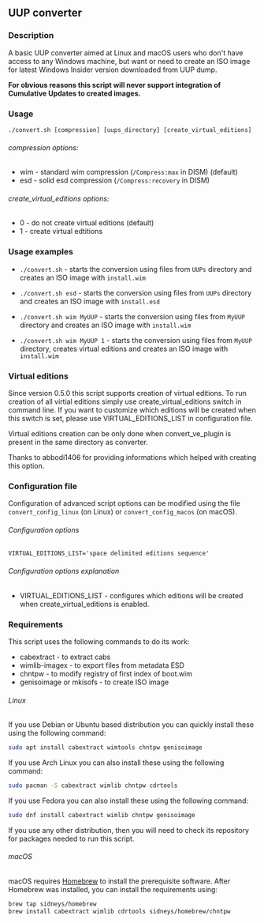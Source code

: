 UUP converter
-------------

### Description
A basic UUP converter aimed at Linux and macOS users who don't have access to any
Windows machine, but want or need to create an ISO image for latest Windows
Insider version downloaded from UUP dump.

**For obvious reasons this script will never support integration of Cumulative
Updates to created images.**

### Usage
```
./convert.sh [compression] [uups_directory] [create_virtual_editions]
```

###### compression options:
 * wim - standard wim compression (`/Compress:max` in DISM) (default)
 * esd - solid esd compression (`/Compress:recovery` in DISM)

###### create_virtual_editions options:
 * 0 - do not create virtual editions (default)
 * 1 - create virtual edtitions

### Usage examples
 * `./convert.sh` - starts the conversion using files from `UUPs` directory and
   creates an ISO image with `install.wim`

 * `./convert.sh esd` - starts the conversion using files from `UUPs` directory
   and creates an ISO image with `install.esd`

 * `./convert.sh wim MyUUP` - starts the conversion using files from `MyUUP`
   directory and creates an ISO image with `install.wim`

 * `./convert.sh wim MyUUP 1` - starts the conversion using files from `MyUUP`
   directory, creates virtual editions and creates an ISO image with
   `install.wim`

### Virtual editions
Since version 0.5.0 this script supports creation of virtual editions.
To run creation of all virtial editions simply use create_virtual_editions
switch in command line. If you want to customize which editions will be created
when this switch is set, please use VIRTUAL_EDITIONS_LIST in configuration file.

Virtual editions creation can be only done when convert_ve_plugin is present in
the same directory as converter.

Thanks to abbodi1406 for providing informations which helped with creating this
option.

### Configuration file
Configuration of advanced script options can be modified using
the file `convert_config_linux` (on Linux) or `convert_config_macos` (on macOS).

###### Configuration options
```
VIRTUAL_EDITIONS_LIST='space delimited editions sequence'
```

###### Configuration options explanation
 * VIRTUAL_EDITIONS_LIST - configures which editions will be created when
   create_virtual_editions is enabled.

### Requirements
This script uses the following commands to do its work:
 * cabextract - to extract cabs
 * wimlib-imagex - to export files from metadata ESD
 * chntpw - to modify registry of first index of boot.wim
 * genisoimage or mkisofs - to create ISO image

###### Linux
If you use Debian or Ubuntu based distribution you can quickly install these
using the following command:

```bash
sudo apt install cabextract wimtools chntpw genisoimage
```

If you use Arch Linux you can also install these using the following command:
```bash
sudo pacman -S cabextract wimlib chntpw cdrtools
```
If you use Fedora you can also install these using the following command:
```bash
sudo dnf install cabextract wimlib chntpw genisoimage
```

If you use any other distribution, then you will need to check its repository
for packages needed to run this script.

###### macOS
macOS requires [Homebrew](https://brew.sh) to install the prerequisite software.
After Homebrew was installed, you can install the requirements using:

```bash
brew tap sidneys/homebrew
brew install cabextract wimlib cdrtools sidneys/homebrew/chntpw
```

